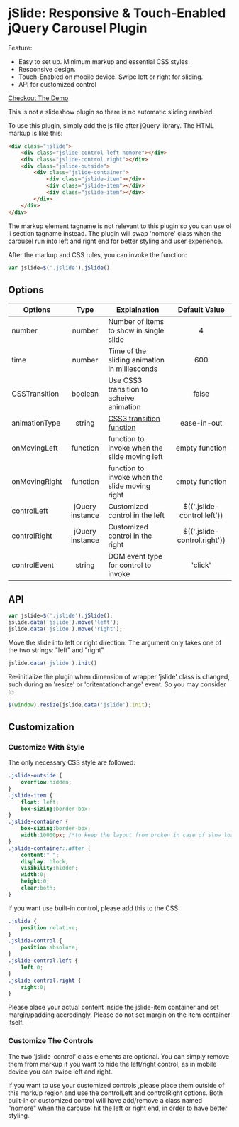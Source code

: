# jSlide: Responsive & Touch-Enabled jQuery Carousel Plugin

Feature:

 * Easy to set up. Minimum markup and essential CSS styles.
 * Responsive design.
 * Touch-Enabled on mobile device. Swipe left or right for sliding.
 * API for customized control

[Checkout The Demo](http://magento.frankdai.com/jslide/demo.html)

This is not a slideshow plugin so there is no automatic sliding enabled. 

To use this plugin, simply add the js file after jQuery library. The HTML markup is like this:

```html
<div class="jslide">
	<div class="jslide-control left nomore"></div>
	<div class="jslide-control right"></div>
	<div class="jslide-outside">
		<div class="jslide-container">
			<div class="jslide-item"></div>
			<div class="jslide-item"></div>
			<div class="jslide-item"></div>
		</div>
	</div>
</div>
```
The markup element tagname is not relevant to this plugin so you can use ol li section tagname instead. The plugin will swap 'nomore' class when the carousel run into left and right end for better styling and user experience. 

After the markup and CSS rules, you can invoke the function:

```javascript
var jslide=$('.jslide').jSlide()
```

## Options

| Options | Type | Explaination | Default Value |
| ------- | :--: |------------ | :-------------: |
| number|number|Number of items to show in single slide|4|
| time | number|Time of the sliding animation in milliesconds| 600|
|CSSTransition|boolean|Use CSS3 transition to acheive animation|false|
|animationType|string|[CSS3 transition function](https://developer.mozilla.org/en-US/docs/Web/CSS/transition-timing-function)|ease-in-out|
|onMovingLeft|function|function to invoke when the slide moving left|empty function|
|onMovingRight|function|function to invoke when the slide moving right |empty function|
|controlLeft|jQuery instance|Customized control in the left |$(('.jslide-control.left'))|
|controlRight|jQuery instance|Customized control in the right |$(('.jslide-control.right'))|
|controlEvent|string|DOM event type for control to invoke|'click'|

## API
```javascript
var jslide=$('.jslide').jSlide();
jslide.data('jslide').move('left'); 
jslide.data('jslide').move('right'); 
```
Move the slide into left or right direction. The argument only takes one of the two strings: "left" and "right" 

```javascript
jslide.data('jslide').init() 
```
Re-initialize the plugin when dimension of wrapper 'jslide' class is changed, such during an 'resize' or 'oritentationchange' event. So you may consider to 

```javascript
$(window).resize(jslide.data('jslide').init);
```

## Customization
### Customize With Style
The only necessary CSS style are followed:

```CSS
.jslide-outside {
    overflow:hidden;
}
.jslide-item {
    float: left;
    box-sizing:border-box;
}
.jslide-container {
    box-sizing:border-box;
    width:10000px; /*to keep the layout from broken in case of slow load*/
}
.jslide-container::after {
    content:" ";
    display: block;
    visibility:hidden;
    width:0;
    height:0;
    clear:both;
}
```
If you want use built-in control, please add this to the CSS:
```CSS
.jslide {
    position:relative;
}
.jslide-control { 
    position:absolute;
}
.jslide-control.left {
    left:0;
}
.jslide-control.right {
    right:0;
}
```

Please place your actual content inside the jslide-item container and set margin/padding accrodingly. Please do not set margin on the item container itself. 

### Customize The Controls
The two 'jslide-control' class elements are optional. You can simply remove them from markup if you want to hide the left/right control, as in mobile device you can swipe left and right.

If you want to use your customized controls ,please place them outside of this markup region and use the controlLeft and controlRight options. Both built-in or customized control will have add/remove a class named "nomore" when the carousel hit the left or right end, in order to have better styling. 